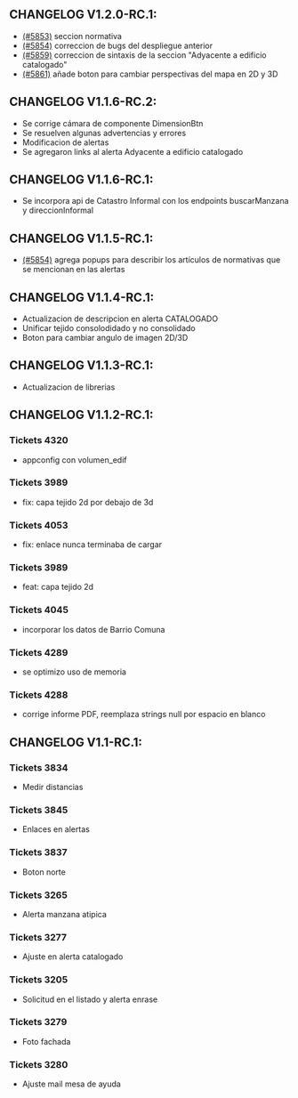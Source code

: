 ## CHANGELOG V1.2.0-RC.1:
- [(#5853)](https://sscite-redmine.buenosaires.gob.ar/issues/5853) seccion normativa
- [(#5854)](https://sscite-redmine.buenosaires.gob.ar/issues/5854) correccion de bugs del despliegue anterior
- [(#5859)](https://sscite-redmine.buenosaires.gob.ar/issues/5859) correccion de sintaxis de la seccion "Adyacente a edificio catalogado"
- [(#5861)](https://sscite-redmine.buenosaires.gob.ar/issues/5861) añade boton para cambiar perspectivas del mapa en 2D y 3D

## CHANGELOG V1.1.6-RC.2:
- Se corrige cámara de componente DimensionBtn 
- Se resuelven algunas advertencias y errores
- Modificacion de alertas
- Se agregaron links al alerta Adyacente a edificio catalogado

## CHANGELOG V1.1.6-RC.1:
- Se incorpora api de Catastro Informal con los endpoints buscarManzana y direccionInformal

## CHANGELOG V1.1.5-RC.1:

- [(#5854)](https://sscite-redmine.buenosaires.gob.ar/issues/5854) agrega popups para describir los artículos de normativas que se mencionan en las alertas

## CHANGELOG V1.1.4-RC.1:
- Actualizacion de descripcion en alerta CATALOGADO
- Unificar tejido consolodidado y no consolidado
- Boton para cambiar angulo de imagen 2D/3D

## CHANGELOG V1.1.3-RC.1:
- Actualizacion de librerias


## CHANGELOG V1.1.2-RC.1:

### Tickets 4320
- appconfig con volumen_edif

### Tickets 3989 
- fix: capa tejido 2d por debajo de 3d

### Tickets 4053
- fix: enlace nunca terminaba de cargar

### Tickets 3989
- feat: capa tejido 2d

### Tickets 4045
- incorporar los datos de Barrio Comuna

### Tickets 4289
- se optimizo uso de memoria

### Tickets 4288
- corrige informe PDF, reemplaza strings null por espacio en blanco



## CHANGELOG V1.1-RC.1:

### Tickets 3834
- Medir distancias

### Tickets 3845
- Enlaces en alertas

### Tickets 3837
- Boton norte

### Tickets 3265
- Alerta manzana atipica

### Tickets 3277
- Ajuste en alerta catalogado

### Tickets 3205
- Solicitud en el listado y alerta enrase

### Tickets 3279
- Foto fachada

### Tickets 3280
- Ajuste mail mesa de ayuda
